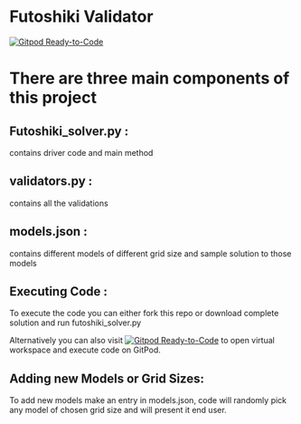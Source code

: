 # Futoshiki Validator
[![Gitpod Ready-to-Code](https://img.shields.io/badge/Gitpod-Ready--to--Code-blue?logo=gitpod)](https://gitpod.io/#https://github.com/shradhatyagi11/futoshiki) 

# There are three main components of this project 

## Futoshiki_solver.py : 
  contains driver code and main method
## validators.py : 
  contains all the validations
## models.json : 
  contains different models of different grid size and sample solution to those models
  
## Executing Code :
  To execute the code you can either fork this repo or download complete solution and run futoshiki_solver.py
  
  Alternatively you can also visit [![Gitpod Ready-to-Code](https://img.shields.io/badge/Gitpod-Ready--to--Code-blue?logo=gitpod)](https://gitpod.io/#https://github.com/shradhatyagi11/futoshiki)  to open virtual workspace   and execute code on GitPod.

## Adding new Models or Grid Sizes: 
  To add new models make an entry in models.json, code will randomly pick any model of chosen grid size and will present it     end user.


